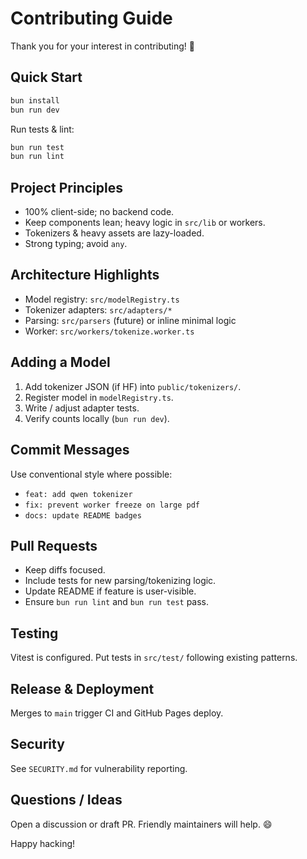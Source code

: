 # Contributing Guide

Thank you for your interest in contributing! 🧡

## Quick Start

```bash
bun install
bun run dev
```

Run tests & lint:

```bash
bun run test
bun run lint
```

## Project Principles
- 100% client-side; no backend code.
- Keep components lean; heavy logic in `src/lib` or workers.
- Tokenizers & heavy assets are lazy-loaded.
- Strong typing; avoid `any`.

## Architecture Highlights
- Model registry: `src/modelRegistry.ts`
- Tokenizer adapters: `src/adapters/*`
- Parsing: `src/parsers` (future) or inline minimal logic
- Worker: `src/workers/tokenize.worker.ts`

## Adding a Model
1. Add tokenizer JSON (if HF) into `public/tokenizers/`.
2. Register model in `modelRegistry.ts`.
3. Write / adjust adapter tests.
4. Verify counts locally (`bun run dev`).

## Commit Messages
Use conventional style where possible:
- `feat: add qwen tokenizer`
- `fix: prevent worker freeze on large pdf`
- `docs: update README badges`

## Pull Requests
- Keep diffs focused.
- Include tests for new parsing/tokenizing logic.
- Update README if feature is user-visible.
- Ensure `bun run lint` and `bun run test` pass.

## Testing
Vitest is configured. Put tests in `src/test/` following existing patterns.

## Release & Deployment
Merges to `main` trigger CI and GitHub Pages deploy.

## Security
See `SECURITY.md` for vulnerability reporting.

## Questions / Ideas
Open a discussion or draft PR. Friendly maintainers will help. 😄

Happy hacking!
